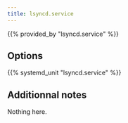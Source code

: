 ```yaml
---
title: lsyncd.service
---
```


{{% provided_by "lsyncd.service" %}}

## Options

{{% systemd_unit "lsyncd.service" %}}

## Additionnal notes

Nothing here.